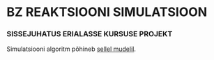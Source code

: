 # BZ REAKTSIOONI SIMULATSIOON
### SISSEJUHATUS ERIALASSE KURSUSE PROJEKT
Simulatsiooni algoritm põhineb [sellel mudelil](http://discovery.ucl.ac.uk/17241/).
